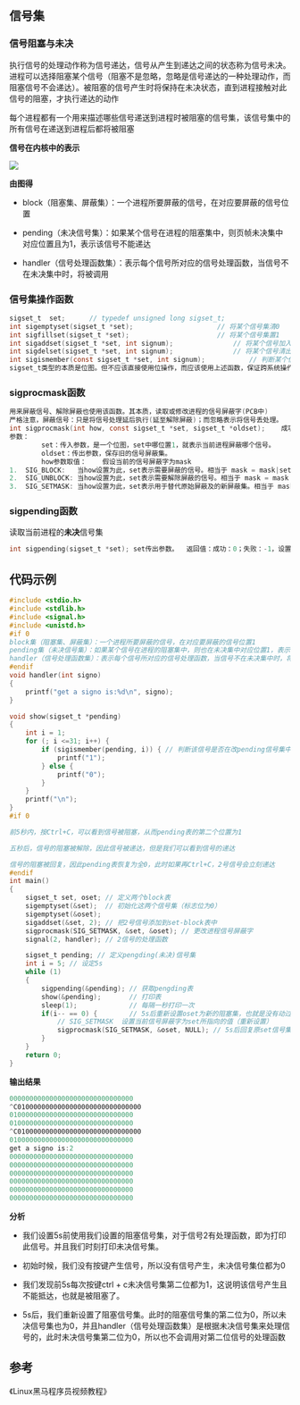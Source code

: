 ## 信号集

### 信号阻塞与未决

执行信号的处理动作称为信号递达，信号从产生到递达之间的状态称为信号未决。进程可以选择阻塞某个信号（阻塞不是忽略，忽略是信号递达的一种处理动作，而阻塞信号不会递达）。被阻塞的信号产生时将保持在未决状态，直到进程接触对此信号的阻塞，才执行递达的动作

每个进程都有一个用来描述哪些信号递送到进程时被阻塞的信号集，该信号集中的所有信号在递送到进程后都将被阻塞

**信号在内核中的表示**

![](https://syz-picture.oss-cn-shenzhen.aliyuncs.com/image-20211019142244656.png)

**由图得**

- block（阻塞集、屏蔽集）：一个进程所要屏蔽的信号，在对应要屏蔽的信号位置

- pending（未决信号集）：如果某个信号在进程的阻塞集中，则页帧未决集中对应位置且为1，表示该信号不能递达

- handler（信号处理函数集）：表示每个信号所对应的信号处理函数，当信号不在未决集中时，将被调用

### 信号集操作函数

```C
sigset_t  set;		// typedef unsigned long sigset_t; 
int sigemptyset(sigset_t *set);						// 将某个信号集清0		 		成功：0；失败：-1
int sigfillset(sigset_t *set);						// 将某个信号集置1		  		成功：0；失败：-1
int sigaddset(sigset_t *set, int signum);				// 将某个信号加入信号集  	  		     成功：0；失败：-1
int sigdelset(sigset_t *set, int signum);				// 将某个信号清出信号集   	  	     成功：0；失败：-1
int sigismember(const sigset_t *set, int signum);			// 判断某个信号是否在信号集中		  返回值：在集合：1；不在：0；出错：-1  
sigset_t类型的本质是位图。但不应该直接使用位操作，而应该使用上述函数，保证跨系统操作有效。
```

### sigprocmask函数

```C
用来屏蔽信号、解除屏蔽也使用该函数。其本质，读取或修改进程的信号屏蔽字(PCB中)
严格注意，屏蔽信号：只是将信号处理延后执行(延至解除屏蔽)；而忽略表示将信号丢处理。
int sigprocmask(int how, const sigset_t *set, sigset_t *oldset);	成功：0；失败：-1，设置errno
参数：
		set：传入参数，是一个位图，set中哪位置1，就表示当前进程屏蔽哪个信号。
		oldset：传出参数，保存旧的信号屏蔽集。
		how参数取值：	假设当前的信号屏蔽字为mask
1.	SIG_BLOCK:   当how设置为此，set表示需要屏蔽的信号。相当于 mask = mask|set
2.	SIG_UNBLOCK: 当how设置为此，set表示需要解除屏蔽的信号。相当于 mask = mask & ~set
3.	SIG_SETMASK: 当how设置为此，set表示用于替代原始屏蔽及的新屏蔽集。相当于 mask = set若，调用sigprocmask解除了对当前若干个信号的阻塞，则在sigprocmask返回前，至少将其中一个信号递达。
```

### sigpending函数

读取当前进程的**未决**信号集

```C
int sigpending(sigset_t *set); set传出参数。  返回值：成功：0；失败：-1，设置errno
```

## 代码示例

```C
#include <stdio.h>
#include <stdlib.h>
#include <signal.h>
#include <unistd.h>
#if 0
block集（阻塞集、屏蔽集）：一个进程所要屏蔽的信号，在对应要屏蔽的信号位置1
pending集（未决信号集）：如果某个信号在进程的阻塞集中，则也在未决集中对应位置1，表示该信号不能被递达，不会被处理
handler（信号处理函数集）：表示每个信号所对应的信号处理函数，当信号不在未决集中时，将被调用
#endif
void handler(int signo)
{
    printf("get a signo is:%d\n", signo);
}

void show(sigset_t *pending)
{
    int i = 1;
    for (; i <=31; i++) {
        if (sigismember(pending, i)) { // 判断该信号是否在改pending信号集中
            printf("1");
        } else {
            printf("0");
        }
    }
    printf("\n");
}
#if 0

前5秒内，按Ctrl+C，可以看到信号被阻塞，从而pending表的第二个位置为1

五秒后，信号的阻塞被解除，因此信号被递达，但是我们可以看到信号的递达

信号的阻塞被回复，因此pending表恢复为全0，此时如果再Ctrl+C，2号信号会立刻递达
#endif
int main()
{
    sigset_t set, oset; // 定义两个block表
    sigemptyset(&set);  // 初始化这两个信号集（标志位为0）
    sigemptyset(&oset); 
    sigaddset(&set, 2); // 把2号信号添加到set-block表中
    sigprocmask(SIG_SETMASK, &set, &oset); // 更改进程信号屏蔽字
    signal(2, handler); // 2信号的处理函数

    sigset_t pending; // 定义pengding(未决)信号集
    int i = 5; // 设定5s
    while (1)
    {
        sigpending(&pending); // 获取pengding表
        show(&pending);       // 打印表
        sleep(1);             // 每隔一秒打印一次
        if(i-- == 0) {		  // 5s后重新设置oset为新的阻塞集，也就是没有动过的原表
            // SIG_SETMASK	设置当前信号屏蔽字为set所指向的值（重新设置）
            sigprocmask(SIG_SETMASK, &oset, NULL); // 5s后回复原set信号集
        }
    }
    return 0;
}
```

**输出结果**

```C
0000000000000000000000000000000
^C0100000000000000000000000000000
0100000000000000000000000000000
0100000000000000000000000000000
^C0100000000000000000000000000000
0100000000000000000000000000000
get a signo is:2
0000000000000000000000000000000
0000000000000000000000000000000
0000000000000000000000000000000
0000000000000000000000000000000
0000000000000000000000000000000
0000000000000000000000000000000
```

**分析**

- 我们设置5s前使用我们设置的阻塞信号集，对于信号2有处理函数，即为打印此信号。并且我们时刻打印未决信号集。

- 初始时候，我们没有按键产生信号，所以没有信号产生，未决信号集位都为0
- 我们发现前5s每次按键ctrl + c未决信号集第二位都为1，这说明该信号产生且不能抵达，也就是被阻塞了。
- 5s后，我们重新设置了阻塞信号集。此时的阻塞信号集的第二位为0，所以未决信号集也为0，并且handler（信号处理函数集）是根据未决信号集来处理信号的，此时未决信号集第二位为0，所以也不会调用对第二位信号的处理函数

## 参考

《Linux黑马程序员视频教程》


